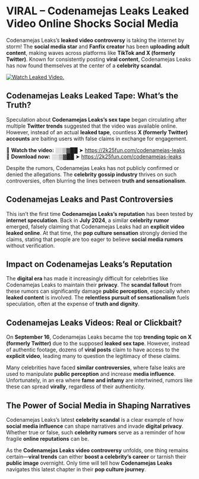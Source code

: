 # VIRAL – Codenamejas Leaks Leaked Video Online Shocks Social Media 

Codenamejas Leaks’s **leaked video controversy** is taking the internet by storm! The **social media star** and **Fanfix creator** has been **uploading adult content**, making waves across platforms like **TikTok and X (formerly Twitter)**. Known for consistently posting **viral content**, Codenamejas Leaks has now found themselves at the center of a **celebrity scandal**.  

[![Watch Leaked Video.](https://miro.medium.com/v2/resize:fit:828/format:webp/1*cilzJN44JGOrTw9NJCrNHA.gif "Watch Leaked Video")](https://2k25fun.com/codenamejas-leaks)

## **Codenamejas Leaks Leaked Tape: What’s the Truth?**  
Speculation about **Codenamejas Leaks’s sex tape** began circulating after multiple **Twitter trends** suggested that the video was available online. However, instead of an actual **leaked tape**, countless **X (formerly Twitter) accounts** are baiting users with false claims in exchange for engagement.  

🔹 **Watch the video:** ░░▒▓██ ➤ https://2k25fun.com/codenamejas-leaks  
🔹 **Download now:** ░░▒▓██ ➤ https://2k25fun.com/codenamejas-leaks  

Despite the rumors, Codenamejas Leaks has not publicly confirmed or denied the allegations. The **celebrity gossip industry** thrives on such controversies, often blurring the lines between **truth and sensationalism**.  

## **Codenamejas Leaks and Past Controversies**  
This isn’t the first time **Codenamejas Leaks’s reputation** has been tested by **internet speculation**. Back in **July 2024**, a similar **celebrity rumor** emerged, falsely claiming that Codenamejas Leaks had an **explicit video leaked online**. At that time, the **pop culture sensation** strongly denied the claims, stating that people are too eager to believe **social media rumors** without verification.  

## **Impact on Codenamejas Leaks’s Reputation**  
The **digital era** has made it increasingly difficult for celebrities like Codenamejas Leaks to maintain their **privacy**. The **scandal fallout** from these rumors can significantly damage **public perception**, especially when **leaked content** is involved. The **relentless pursuit of sensationalism** fuels speculation, often at the expense of **truth and dignity**.  

## **Codenamejas Leaks Videos: Real or Clickbait?**  
On **September 16**, Codenamejas Leaks became the top **trending topic on X (formerly Twitter)** due to the supposed **leaked sex tape**. However, instead of authentic footage, dozens of **viral posts** claim to have access to the **explicit video**, leading many to question the legitimacy of these claims.  

Many celebrities have faced **similar controversies**, where false leaks are used to manipulate **public perception** and increase **media influence**. Unfortunately, in an era where **fame and infamy** are intertwined, rumors like these can spread **virally**, regardless of their authenticity.  

## **The Power of Social Media in Shaping Narratives**  
Codenamejas Leaks’s latest **celebrity scandal** is a clear example of how **social media influence** can shape narratives and invade **digital privacy**. Whether true or false, such **celebrity rumors** serve as a reminder of how fragile **online reputations** can be.  

As the **Codenamejas Leaks video controversy** unfolds, one thing remains certain—**viral trends** can either **boost a celebrity’s career** or tarnish their **public image** overnight. Only time will tell how **Codenamejas Leaks** navigates this latest chapter in their **pop culture journey**. 